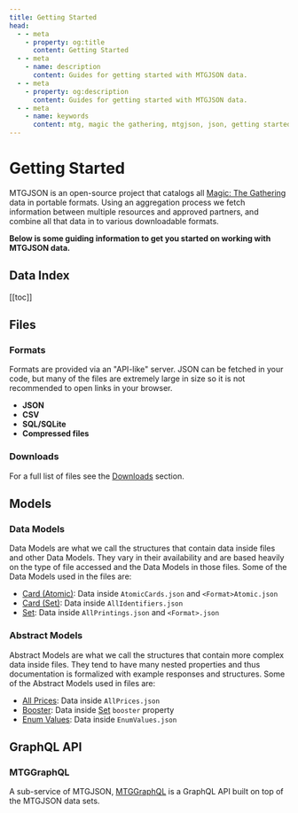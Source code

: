 ```yaml
---
title: Getting Started
head:
  - - meta
    - property: og:title
      content: Getting Started
  - - meta
    - name: description
      content: Guides for getting started with MTGJSON data.
  - - meta
    - property: og:description
      content: Guides for getting started with MTGJSON data.
  - - meta
    - name: keywords
      content: mtg, magic the gathering, mtgjson, json, getting started, guides
---
```


# Getting Started

MTGJSON is an open-source project that catalogs all [Magic: The Gathering](https://magic.wizards.com/en) data in portable formats. Using an aggregation process we fetch information between multiple resources and approved partners, and combine all that data in to various downloadable formats.

**Below is some guiding information to get you started on working with MTGJSON data.**

## Data Index

[[toc]]

## Files

### Formats

Formats are provided via an "API-like" server. JSON can be fetched in your code, but many of the files are extremely large in size so it is not recommended to open links in your browser.

- **JSON**
- **CSV**
- **SQL/SQLite**
- **Compressed files**

### Downloads

For a full list of files see the [Downloads](/downloads/) section.

## Models

### Data Models

Data Models are what we call the structures that contain data inside files and other Data Models. They vary in their availability and are based heavily on the type of file accessed and the Data Models in those files. Some of the Data Models used in the files are:

- [Card (Atomic)](/data-models/card-atomic/): Data inside `AtomicCards.json` and `<Format>Atomic.json`
- [Card (Set)](/data-models/card-set/): Data inside `AllIdentifiers.json`
- [Set](/data-models/set/): Data inside `AllPrintings.json` and `<Format>.json`

### Abstract Models

Abstract Models are what we call the structures that contain more complex data inside files. They tend to have many nested properties and thus documentation is formalized with example responses and structures. Some of the Abstract Models used in files are:

- [All Prices](/abstract-models/all-prices/): Data inside `AllPrices.json`
- [Booster](/abstract-models/booster/): Data inside [Set](/data-models/set/#booster) `booster` property
- [Enum Values](/abstract-models/enum-values/): Data inside `EnumValues.json`

## GraphQL API

### MTGGraphQL

A sub-service of MTGJSON, [MTGGraphQL](/mtggraphql/) is a GraphQL API built on top of the MTGJSON data sets.
